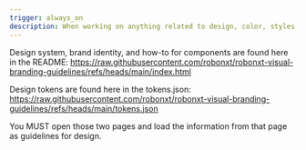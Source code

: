 ```yaml
---
trigger: always_on
description: When working on anything related to design, color, styles, branding, UI, UX, content
---
```


Design system, brand identity, and how-to for components are found here in the README: https://raw.githubusercontent.com/robonxt/robonxt-visual-branding-guidelines/refs/heads/main/index.html

Design tokens are found here in the tokens.json: https://raw.githubusercontent.com/robonxt/robonxt-visual-branding-guidelines/refs/heads/main/tokens.json

You MUST open those two pages and load the information from that page as guidelines for design.